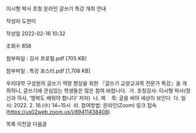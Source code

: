 이시형 박사 초청 온라인 글쓰기 특강 개최 안내



작성자
도현미


작성일
2022-02-16 10:32


조회수
858


첨부파일 : 강사 프로필.pdf [705 KB]  

첨부파일 : 특강 포스터.pdf [1,708 KB]


우리대학 구성원의 글쓰기 역량 향상을 위한 『글쓰기 교양교과목 전문가 특강』을 개최하니, 글쓰기에 관심있는 학생들은 많은 참여 바랍니다.  가. 초청강사: 이시형 박사(정신과 의사, ‘행복도 배워야 합니다’ 저자)  나. 제    목: 글을 써야 세상이 보인다  다. 일    시: 2022. 2. 16.(수) 14~15시  라. 참여방법: 온라인(Zoom) 링크 접속(https://us02web.zoom.us/j/89411438408)





목록
이전글
다음글




